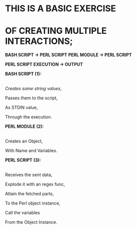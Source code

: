<h1>THIS IS A BASIC EXERCISE</h1>
<h1>OF CREATING MULTIPLE INTERACTIONS;</h1>

**BASH SCRIPT -> PERL SCRIPT**
**PERL MODULE -> PERL SCRIPT**

**PERL SCRIPT EXECUTION -> OUTPUT**


**BASH SCRIPT (1):**
<br><br>

*Creates some string values,* 

Passes them to the script,

As STDIN value,

Through the execution.
<br>

 
**PERL MODULE (2):**
<br><br>

Creates an Object,

With Name and Variables.
<br>

**PERL SCRIPT (3):**
<br><br>

Receives the sent data,

Explode it with an regex func,

Attain the fetched parts,

To the Perl object instance,


Call the variables

From the Object Instance.
